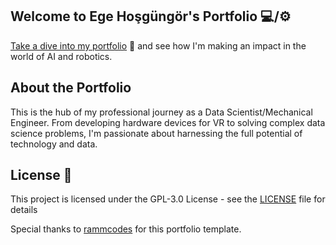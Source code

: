 ## Welcome to Ege Hoşgüngör's Portfolio 💻/⚙️
[Take a dive into my portfolio](https://hsgngr.github.io/hosgungor/) 🔗 and see how I'm making an impact in the world of AI and robotics. 

## About the Portfolio
This is the hub of my professional journey as a Data Scientist/Mechanical Engineer. From developing hardware devices for VR to solving complex data science problems, I'm passionate about harnessing the full potential of technology and data.

## License 📄
This project is licensed under the GPL-3.0 License - see the [LICENSE](LICENSE) file for details

Special thanks to [rammcodes](https://github.com/rammcodes/Dopefolio) for this portfolio template.

